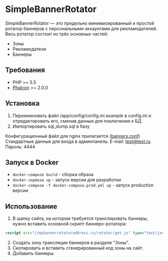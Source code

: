 # SimpleBannerRotator
SimpleBannerRotator &mdash; это предельно минимизированный и простой ротатор баннеров с персональными аккаунтами для рекламодателей.
Весь ротатор состоит из трёх основных частей:
* Зоны
* Рекламодатели
* Баннеры

## Требования
* PHP >= 5.5
* [Phalcon](http://phalconphp.com/) >= 2.0.0

## Установка
1. Переименовать файл /app/config/config.ini.example в config.ini и отредактировать его, сменив данные для поключения к БД
2. Импортировать sql_dump.sql в базу

Конфигурационный файл для nginx прилагается ([banners.conf](https://github.com/braska/SimpleBannerRotator/blob/master/banners.conf))
Стандартные данные для входа в админпанель:
E-mail: test@test.ru
Пароль: 4444

## Запуск в Docker
- `docker-compose build` - сборка образа
- `docker-copmose up` - запуск версии для разработки
- `docker-compose -f docker-compose.prod.yml up` - запуск production версии

## Использование
1. В шапку сайта, на котором требуется транслировать баннеры, нужно вставить основной скрипт баннеро-ротатора:

```html
<script src="//mybannerratatoraddress.ru/rotator/get_js" type="text/javascript"></script>
```
2. Создать зону трансляции баннеров в разделе "Зоны".
3. Скопировать и вставить сгенерированный код зоны на сайт.
4. Добавить баннеры
